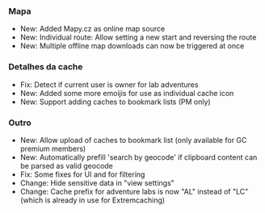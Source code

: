 ### Mapa
- New: Added Mapy.cz as online map source
- New: Individual route: Allow setting a new start and reversing the route
- New: Multiple offline map downloads can now be triggered at once

### Detalhes da cache
- Fix: Detect if current user is owner for lab adventures
- New: Added some more emoijis for use as individual cache icon
- New: Support adding caches to bookmark lists (PM only)

### Outro
- New: Allow upload of caches to bookmark list (only available for GC premium members)
- New: Automatically prefill 'search by geocode' if clipboard content can be parsed as valid geocode
- Fix: Some fixes for UI and for filtering
- Change: Hide sensitive data in "view settings"
- Change: Cache prefix for adventure labs is now "AL" instead of "LC" (which is already in use for Extremcaching)
